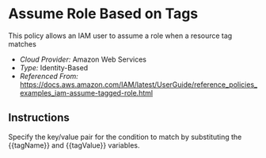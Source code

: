 # Assume Role Based on Tags
This policy allows an IAM user to assume a role when a resource tag matches

- *Cloud Provider:* Amazon Web Services
- *Type:* Identity-Based
- *Referenced From:* https://docs.aws.amazon.com/IAM/latest/UserGuide/reference_policies_examples_iam-assume-tagged-role.html

## Instructions
Specify the key/value pair for the condition to match by substituting the {{tagName}} and {{tagValue}} variables.
